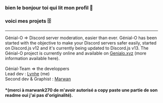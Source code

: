### bien le bonjour toi qui lit mon profil 👋

### voici mes projets 🗄 
<hr/>

Génial-O => Discord server moderation, easier than ever.
Génial-O has been started with the objective to make your Discord servers safer easily, started on Discord.js v12 and it's currently being updated to Discord.js v13. The Génial-O project is currently online and available on <a href="https://genialo.xyz" alt="">Genialo.xyz</a> (more information available here).
<br>
<br>
Génial-Team => the developpers<br>
Lead dev : <a href="https://github.com/LyneQ" target="_blank">Lynhe</a> (me)<br>
Second dev & Graphist : <a href="https://github.com/marwank270" target="_blank">Marwan</a> <br>
<!-- <img src="https://genialo.xyz/banner.png" alt="bot-banner" title="hello you" /> -->

<h4>*(merci à marwank270 de m'avoir autorisé a copy paste une partie de son readme oui j'ai pas d'originalité).</h4>

<!--
**LyneQ/LyneQ** is a ✨ _special_ ✨ repository because its `README.md` (this file) appears on your GitHub profile.

Here are some ideas to get you started:

- 🔭 I’m currently working on ...
- 🌱 I’m currently learning ...
- 👯 I’m looking to collaborate on ...
- 🤔 I’m looking for help with ...
- 💬 Ask me about ...
- 📫 How to reach me: ...
- 😄 Pronouns: ...
- ⚡ Fun fact: ...
-->
